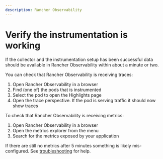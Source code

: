 ```yaml
---
description: Rancher Observability
---
```


# Verify the instrumentation is working

If the collector and the instrumentation setup has been successful data should be available in Rancher Observability within about a minute or two. 

You can check that Rancher Observability is receiving traces:

1. Open Rancher Observability in a browser
2. Find (one of) the pods that is instrumented
3. Select the pod to open the Highlights page
4. Open the trace perspective. If the pod is serving traffic it should now show traces

To check that Rancher Observability is receiving metrics:

1. Open Rancher Observability in a browser
2. Open the metrics explorer from the menu
3. Search for the metrics exposed by your application

If there are still no metrics after 5 minutes something is likely mis-configured. See [troubleshooting](../troubleshooting.md) for help.